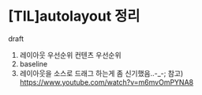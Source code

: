 # [TIL]autolayout 정리
draft
1. 레이아웃 우선순위 컨텐츠 우선순위
2. baseline
3. 레이아웃을 소스로 드래그 하는게 좀 신기했음..-_-;
참고)
https://www.youtube.com/watch?v=m6mvOmPYNA8
